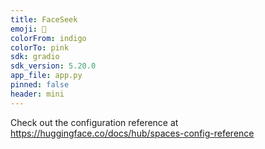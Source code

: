 ```yaml
---
title: FaceSeek
emoji: 🐢
colorFrom: indigo
colorTo: pink
sdk: gradio
sdk_version: 5.20.0
app_file: app.py
pinned: false
header: mini
---
```


Check out the configuration reference at https://huggingface.co/docs/hub/spaces-config-reference
